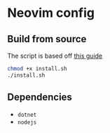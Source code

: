 # Neovim config

## Build from source

The script is based off [this guide](https://github.com/neovim/neovim/wiki/Building-Neovim/688be28f98c18e73b5043879b5963287a9b13d6c)

```bash
chmod +x install.sh
./install.sh
```

## Dependencies
- `dotnet`
- `nodejs`

